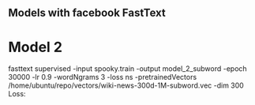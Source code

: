 ## Models with facebook FastText

# Model 2
fasttext supervised -input spooky.train -output model_2_subword -epoch 30000 -lr 0.9 -wordNgrams 3 -loss ns -pretrainedVectors /home/ubuntu/repo/vectors/wiki-news-300d-1M-subword.vec -dim 300
Loss:

